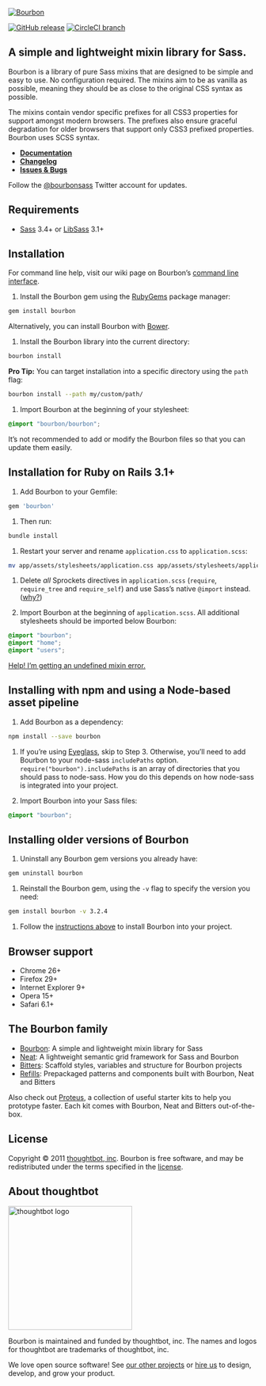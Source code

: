 [![Bourbon](http://images.thoughtbot.com/bourbon/bourbon-logo.svg)](http://bourbon.io)

[![GitHub release](https://img.shields.io/github/release/thoughtbot/bourbon.svg)](https://github.com/thoughtbot/bourbon/releases)
[![CircleCI branch](https://img.shields.io/circleci/project/thoughtbot/bourbon/master.svg)](https://circleci.com/gh/thoughtbot/bourbon/tree/master)

## A simple and lightweight mixin library for Sass.

Bourbon is a library of pure Sass mixins that are designed to be simple and easy to use. No configuration required. The mixins aim to be as vanilla as possible, meaning they should be as close to the original CSS syntax as possible.

The mixins contain vendor specific prefixes for all CSS3 properties for support amongst modern browsers. The prefixes also ensure graceful degradation for older browsers that support only CSS3 prefixed properties. Bourbon uses SCSS syntax.

- **[Documentation](http://bourbon.io/docs)**
- **[Changelog](https://github.com/thoughtbot/bourbon/releases)**
- **[Issues & Bugs](https://github.com/thoughtbot/bourbon/issues)**

Follow the [@bourbonsass](https://twitter.com/bourbonsass) Twitter account
for updates.

## Requirements

- [Sass](https://github.com/sass/sass) 3.4+ or [LibSass](https://github.com/sass/libsass) 3.1+

## Installation

For command line help, visit our wiki page on Bourbon’s [command line interface](https://github.com/thoughtbot/bourbon/wiki/Command-Line-Interface).

1. Install the Bourbon gem using the [RubyGems](https://rubygems.org) package manager:

  ```bash
  gem install bourbon
  ```

  Alternatively, you can install Bourbon with [Bower](http://bower.io).

1. Install the Bourbon library into the current directory:

  ```bash
  bourbon install
  ```

  **Pro Tip:** You can target installation into a specific directory using the `path` flag:

  ```bash
  bourbon install --path my/custom/path/
  ```

1. Import Bourbon at the beginning of your stylesheet:

  ```scss
  @import "bourbon/bourbon";
  ```

  It’s not recommended to add or modify the Bourbon files so that you can update them easily.

## Installation for Ruby on Rails 3.1+

1. Add Bourbon to your Gemfile:

  ```ruby
  gem 'bourbon'
  ```

1. Then run:

  ```bash
  bundle install
  ```

1. Restart your server and rename `application.css` to `application.scss`:

  ```bash
  mv app/assets/stylesheets/application.css app/assets/stylesheets/application.scss
  ```

1. Delete _all_ Sprockets directives in `application.scss` (`require`, `require_tree` and `require_self`) and use Sass’s native `@import` instead. ([why?](http://pivotallabs.com/structure-your-sass-files-with-import))

1. Import Bourbon at the beginning of `application.scss`. All additional stylesheets should be imported below Bourbon:

  ```scss
  @import "bourbon";
  @import "home";
  @import "users";
  ```

  [Help! I’m getting an undefined mixin error.](https://github.com/thoughtbot/bourbon/wiki/Rails-Help-%5C-Undefined-mixin)

## Installing with npm and using a Node-based asset pipeline

1. Add Bourbon as a dependency:

  ```bash
  npm install --save bourbon
  ```

1. If you’re using [Eyeglass](http://eyeglass.rocks), skip to Step 3. Otherwise, you’ll need to add Bourbon to your node-sass `includePaths` option. `require("bourbon").includePaths` is an array of directories that you should pass to node-sass. How you do this depends on how node-sass is integrated into your project.

1. Import Bourbon into your Sass files:

  ```scss
  @import "bourbon";
  ```

## Installing older versions of Bourbon

1. Uninstall any Bourbon gem versions you already have:

  ```bash
  gem uninstall bourbon
  ```

1. Reinstall the Bourbon gem, using the `-v` flag to specify the version you need:

  ```bash
  gem install bourbon -v 3.2.4
  ```

1. Follow the [instructions above](#installation) to install Bourbon into your project.

## Browser support

- Chrome 26+
- Firefox 29+
- Internet Explorer 9+
- Opera 15+
- Safari 6.1+

## The Bourbon family

- [Bourbon](https://github.com/thoughtbot/bourbon): A simple and lightweight mixin library for Sass
- [Neat](https://github.com/thoughtbot/neat): A lightweight semantic grid framework for Sass and Bourbon
- [Bitters](https://github.com/thoughtbot/bitters): Scaffold styles, variables and structure for Bourbon projects
- [Refills](https://github.com/thoughtbot/refills): Prepackaged patterns and components built with Bourbon, Neat and Bitters

Also check out [Proteus](https://github.com/thoughtbot/proteus), a collection of useful starter kits to help you prototype faster. Each kit comes with Bourbon, Neat and Bitters out-of-the-box.

## License

Copyright © 2011 [thoughtbot, inc](http://thoughtbot.com).
Bourbon is free software,
and may be redistributed under the terms specified in the [license](LICENSE.md).

## About thoughtbot

[<img src="http://thoughtbot.github.io/images/signature.svg" width="250" alt="thoughtbot logo">][hire]

Bourbon is maintained and funded by thoughtbot, inc.
The names and logos for thoughtbot are trademarks of thoughtbot, inc.

We love open source software!
See [our other projects][community] or
[hire us][hire] to design, develop, and grow your product.

[community]: https://thoughtbot.com/community?utm_source=github
[hire]: https://thoughtbot.com/hire-us?utm_source=github

